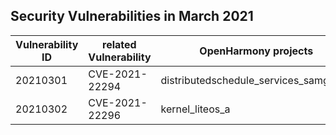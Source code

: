 ## Security Vulnerabilities in March 2021


| Vulnerability ID   | related Vulnerability | OpenHarmony projects                   |OpenHarmony fix link                                                         |
| ------------------ |---------------------- | -------------------------------------- | ---------------------------------------------------------------------------- |
|20210301            | CVE-2021-22294        | distributedschedule_services_samgr_lite|  https://gitee.com/openharmony/distributedschedule_samgr_lite/pulls/7/files |
|20210302            | CVE-2021-22296        | kernel_liteos_a                        |  https://gitee.com/openharmony/kernel_liteos_a/pulls/48/files |